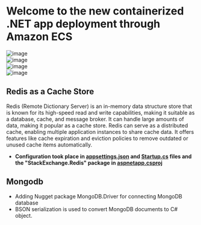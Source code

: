 #  Welcome to the new containerized .NET app deployment through Amazon ECS

![image](../awesome-compose/imgs/1.png)  
![image](../awesome-compose/imgs/2.png)  
![image](../awesome-compose/imgs/3.png)  
![image](../awesome-compose/imgs/4.png)  

## Redis as a Cache Store
Redis (Remote Dictionary Server) is an in-memory data structure store that is known for its high-speed read and write capabilities, making it suitable as a database, cache, and message broker. It can handle large amounts of data, making it popular as a cache store. Redis can serve as a distributed cache, enabling multiple application instances to share cache data. It offers features like cache expiration and eviction policies to remove outdated or unused cache items automatically.  
- **Configuration took place in [appsettings.json](../awesome-compose/app/aspnetapp/appsettings.json) and [Startup.cs](../awesome-compose/app/aspnetapp/Startup.cs) files and the "StackExchange.Redis" package in [aspnetapp.csproj](../awesome-compose/app/aspnetapp/aspnetapp.csproj)**  

## Mongodb 
- Adding Nugget package MongoDB.Driver for connecting MongoDB database
- BSON serialization is used to convert MongoDB documents to C# object.


